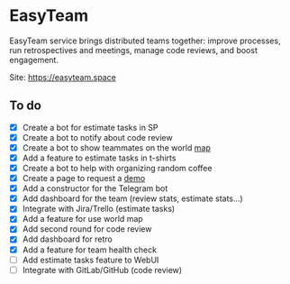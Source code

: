 # EasyTeam

EasyTeam service brings distributed teams together: improve processes, run retrospectives and meetings, manage code reviews, and boost engagement.

Site: https://easyteam.space

## To do

- [X] Create a bot for estimate tasks in SP
- [X] Create a bot to notify about code review
- [X] Create a bot to show teammates on the world [map](https://easyteam.space/en/map/00e24fa287f14e25889995b27eea319f)
- [X] Add a feature to estimate tasks in t-shirts
- [X] Create a bot to help with organizing random coffee
- [X] Create a page to request a [demo](https://easyteam.space)
- [X] Add a constructor for the Telegram bot
- [X] Add dashboard for the team (review stats, estimate stats...)
- [X] Integrate with Jira/Trello (estimate tasks)
- [X] Add a feature for use world map
- [X] Add second round for code review
- [X] Add dashboard for retro
- [X] Add a feature for team health check
- [ ] Add estimate tasks feature to WebUI
- [ ] Integrate with GitLab/GitHub (code review)